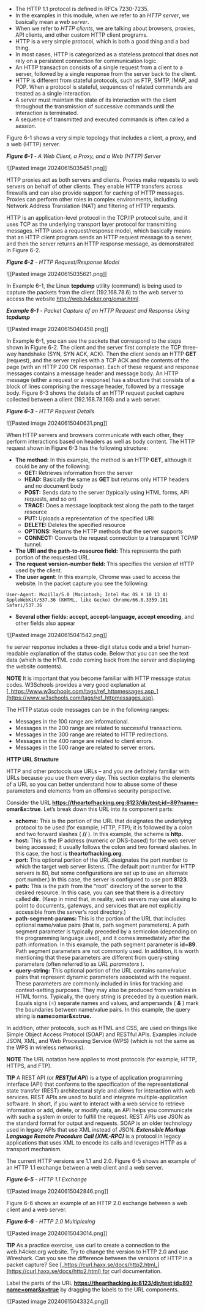 - The HTTP 1.1 protocol is defined in RFCs 7230-7235.
- In the examples in this module, when we refer to an _HTTP server_, we basically mean a _web server_.
- When we refer to _HTTP clients_, we are talking about browsers, proxies, API clients, and other custom HTTP client programs.
- HTTP is a very simple protocol, which is both a good thing and a bad thing.
- In most cases, HTTP is categorized as a stateless protocol that does not rely on a persistent connection for communication logic.
- An HTTP transaction consists of a single request from a client to a server, followed by a single response from the server back to the client.
- HTTP is different from stateful protocols, such as FTP, SMTP, IMAP, and POP. When a protocol is stateful, sequences of related commands are treated as a single interaction.
- A server must maintain the state of its interaction with the client throughout the transmission of successive commands until the interaction is terminated.
- A sequence of transmitted and executed commands is often called a _session_.

Figure 6-1 shows a very simple topology that includes a client, a proxy, and a web (HTTP) server.

**_Figure 6-1_** _- A Web Client, a Proxy, and a Web (HTTP) Server_

![[Pasted image 20240615035451.png]]

HTTP proxies act as both servers and clients. Proxies make requests to web servers on behalf of other clients. They enable HTTP transfers across firewalls and can also provide support for caching of HTTP messages. Proxies can perform other roles in complex environments, including Network Address Translation (NAT) and filtering of HTTP requests.

HTTP is an application-level protocol in the TCP/IP protocol suite, and it uses TCP as the underlying transport layer protocol for transmitting messages. HTTP uses a request/response model, which basically means that an HTTP client program sends an HTTP request message to a server, and then the server returns an HTTP response message, as demonstrated in Figure 6-2.

**_Figure 6-2_** _- HTTP Request/Response Model_

![[Pasted image 20240615035621.png]]

In Example 6-1, the Linux **tcpdump** utility (command) is being used to capture the packets from the client (192.168.78.6) to the web server to access the website http://web.h4cker.org/omar.html.

**_Example 6-1_** _-_ _Packet Capture of an HTTP Request and Response Using_ **_tcpdump_**

![[Pasted image 20240615040458.png]]

In Example 6-1, you can see the packets that correspond to the steps shown in Figure 6-2. The client and the server first complete the TCP three-way handshake (SYN, SYN ACK, ACK). Then the client sends an HTTP **GET** (request), and the server replies with a TCP ACK and the contents of the page (with an HTTP 200 OK response). Each of these request and response messages contains a message header and message body. An HTTP message (either a request or a response) has a structure that consists of a block of lines comprising the message header, followed by a message body. Figure 6-3 shows the details of an HTTP request packet capture collected between a client (192.168.78.168) and a web server.

**_Figure 6-3_** _- HTTP Request Details_

![[Pasted image 20240615040631.png]]

When HTTP servers and browsers communicate with each other, they perform interactions based on headers as well as body content. The HTTP request shown in Figure 6-3 has the following structure:

- **The method:** In this example, the method is an HTTP **GET**, although it could be any of the following:  
    - **GET:** Retrieves information from the server  
    - **HEAD:** Basically the same as **GET** but returns only HTTP headers and no document body  
    - **POST:** Sends data to the server (typically using HTML forms, API requests, and so on)  
    - **TRACE:** Does a message loopback test along the path to the target resource  
    - **PUT:** Uploads a representation of the specified URI  
    - **DELETE:** Deletes the specified resource  
    - **OPTIONS:** Returns the HTTP methods that the server supports  
    - **CONNECT:** Converts the request connection to a transparent TCP/IP tunnel.
- **The URI and the path-to-resource field:** This represents the path portion of the requested URL.
- **The request version-number field:** This specifies the version of HTTP used by the client.
- **The user agent:** In this example, Chrome was used to access the website. In the packet capture you see the following:

```
User-Agent: Mozilla/5.0 (Macintosh; Intel Mac OS X 10_13_4) AppleWebKit/537.36 (KHTML, like Gecko) Chrome/66.0.3359.181 Safari/537.36
```

- **Several other fields: accept, accept-language, accept encoding**, and other fields also appear

![[Pasted image 20240615041542.png]]

he server response includes a three-digit status code and a brief human-readable explanation of the status code. Below that you can see the text data (which is the HTML code coming back from the server and displaying the website contents).

**NOTE** It is important that you become familiar with HTTP message status codes. W3Schools provides a very good explanation at [_https://www.w3schools.com/tags/ref_httpmessages.asp_](https://www.w3schools.com/tags/ref_httpmessages.asp).

The HTTP status code messages can be in the following ranges:

- Messages in the 100 range are informational.
- Messages in the 200 range are related to successful transactions.
- Messages in the 300 range are related to HTTP redirections.
- Messages in the 400 range are related to client errors.
- Messages in the 500 range are related to server errors.

**HTTP URL Structure**

HTTP and other protocols use URLs – and you are definitely familiar with URLs because you use them every day. This section explains the elements of a URL so you can better understand how to abuse some of these parameters and elements from an offensive security perspective.

Consider the URL **https://theartofhacking.org:8123/dir/test;id=89?name= omar&x=true**. Let’s break down this URL into its component parts:

- **scheme:** This is the portion of the URL that designates the underlying protocol to be used (for example, HTTP, FTP); it is followed by a colon and two forward slashes ( **//** ). In this example, the scheme is **http.**
- **host:** This is the IP address (numeric or DNS-based) for the web server being accessed; it usually follows the colon and two forward slashes. In this case, the host is **theartofhacking.org**.
- **port:** This optional portion of the URL designates the port number to which the target web server listens. (The default port number for HTTP servers is 80, but some configurations are set up to use an alternate port number.) In this case, the server is configured to use port **8123**.
- **path:** This is the path from the “root” directory of the server to the desired resource. In this case, you can see that there is a directory called **dir**. (Keep in mind that, in reality, web servers may use aliasing to point to documents, gateways, and services that are not explicitly accessible from the server’s root directory.)
- **path-segment-params:** This is the portion of the URL that includes optional name/value pairs (that is, path segment parameters). A path segment parameter is typically preceded by a semicolon (depending on the programming language used), and it comes immediately after the path information. In this example, the path segment parameter is **id=89**. Path segment parameters are not commonly used. In addition, it is worth mentioning that these parameters are different from query-string parameters (often referred to as _URL parameters_ ).
- **query-string:** This optional portion of the URL contains name/value pairs that represent dynamic parameters associated with the request. These parameters are commonly included in links for tracking and context-setting purposes. They may also be produced from variables in HTML forms. Typically, the query string is preceded by a question mark. Equals signs (=) separate names and values, and ampersands ( **_&_** ) mark the boundaries between name/value pairs. In this example, the query string is **name=omar&x=true.**

In addition, other protocols, such as HTML and CSS, are used on things like Simple Object Access Protocol (SOAP) and RESTful APIs. Examples include JSON, XML, and Web Processing Service (WPS) (which is not the same as the WPS in wireless networks).

**NOTE** The URL notation here applies to most protocols (for example, HTTP, HTTPS, and FTP).

**TIP** A REST API (or **_RESTful API_**) is a type of application programming interface (API) that conforms to the specification of the representational state transfer (REST) architectural style and allows for interaction with web services. REST APIs are used to build and integrate multiple-application software. In short, if you want to interact with a web service to retrieve information or add, delete, or modify data, an API helps you communicate with such a system in order to fulfill the request. REST APIs use JSON as the standard format for output and requests. SOAP is an older technology used in legacy APIs that use XML instead of JSON. **_Extensible Markup Language Remote Procedure Call (XML-RPC)_** is a protocol in legacy applications that uses XML to encode its calls and leverages HTTP as a transport mechanism.

The current HTTP versions are 1.1 and 2.0. Figure 6-5 shows an example of an HTTP 1.1 exchange between a web client and a web server.

**_Figure 6-5_** _- HTTP 1.1 Exchange_

![[Pasted image 20240615042846.png]]

Figure 6-6 shows an example of an HTTP 2.0 exchange between a web client and a web server.

**_Figure 6-6_** _- HTTP 2.0 Multiplexing_

![[Pasted image 20240615043014.png]]

**TIP** As a practice exercise, use curl to create a connection to the web.h4cker.org website. Try to change the version to HTTP 2.0 and use Wireshark. Can you see the difference between the versions of HTTP in a packet capture? See [_https://curl.haxx.se/docs/http2.html_](https://curl.haxx.se/docs/http2.html) for curl documentation.

Label the parts of the URL  **https://thearthacking.io:8123/dir/test;id=89?name=omar&x=true**  by dragging the labels to the URL components.

![[Pasted image 20240615043324.png]]

